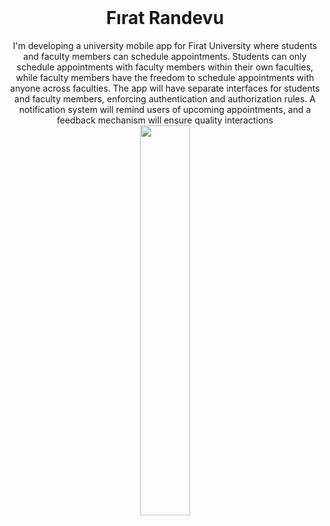 <br />
<div align="center">
  <h1 align="center">Fırat Randevu</h1>
  I'm developing a university mobile app for Firat University where students and faculty members can schedule appointments. Students can only schedule appointments with faculty members within their own faculties, while faculty members have the freedom to schedule appointments with anyone across faculties. The app will have separate interfaces for students and faculty members, enforcing authentication and authorization rules. A notification system will remind users of upcoming appointments, and a feedback mechanism will ensure quality interactions
</div>
<div align="center">
<img src="[Logo.png](https://github.com/Ardacanuysal/FiratRandevu/blob/main/FiratRandevu/FIRAT%20RANDEVU.png)" width="40%" 
     /> 
</div>
